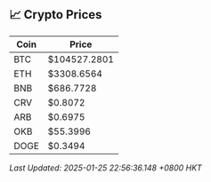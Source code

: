 ## 📈 Crypto Prices

| Coin | Price |
| ---- | ----- |
| BTC | $104527.2801 |
| ETH | $3308.6564 |
| BNB | $686.7728 |
| CRV | $0.8072 |
| ARB | $0.6975 |
| OKB | $55.3996 |
| DOGE | $0.3494 |

_Last Updated: 2025-01-25 22:56:36.148 +0800 HKT_